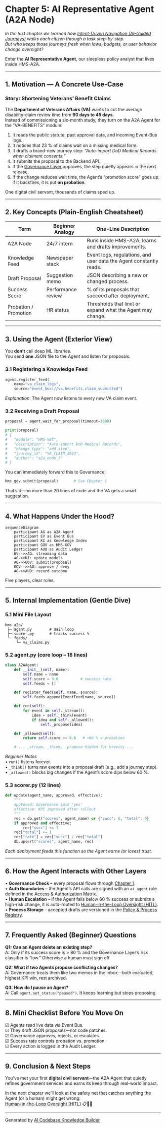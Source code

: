 # Chapter 5: AI Representative Agent (A2A Node)

_In the last chapter we learned how [Intent-Driven Navigation (AI-Guided Journeys)](04_intent_driven_navigation__ai_guided_journeys__.md) walks each citizen through a task step-by-step.  
But who keeps those journeys fresh when laws, budgets, or user behavior change overnight?_

Enter the **AI Representative Agent**, our sleepless policy analyst that lives inside HMS-A2A.

---

## 1. Motivation — A Concrete Use-Case

### Story: Shortening Veterans’ Benefit Claims  
The **Department of Veterans Affairs (VA)** wants to cut the average disability-claim review time from **90 days to 45 days**.  
Instead of commissioning a six-month study, they turn on the A2A Agent for the “VA-BENEFITS” module:

1. It reads the public statute, past approval data, and incoming Event-Bus logs.  
2. It notices that 23 % of claims wait on a missing medical form.  
3. It drafts a brand-new journey step: _“Auto-import DoD Medical Records when claimant consents.”_  
4. It submits the proposal to the Backend API.  
5. If the [Governance Layer](01_governance_layer__hms_gov__.md) approves, the step quietly appears in the next release.  
6. If the change reduces wait time, the Agent’s “promotion score” goes up; if it backfires, it is put **on probation**.

One digital civil servant, thousands of claims sped up.

---

## 2. Key Concepts (Plain-English Cheatsheet)

| Term | Beginner Analogy | One-Line Description |
|------|------------------|----------------------|
| A2A Node | 24/7 intern | Runs inside HMS-A2A, learns and drafts improvements. |
| Knowledge Feed | Newspaper stack | Event logs, regulations, and user data the Agent constantly reads. |
| Draft Proposal | Suggestion memo | JSON describing a new or changed process. |
| Success Score | Performance review | % of its proposals that succeed after deployment. |
| Probation / Promotion | HR status | Thresholds that limit or expand what the Agent may change. |

---

## 3. Using the Agent (Exterior View)

You **don’t** call deep ML libraries.  
You send **one** JSON file to the Agent and listen for proposals.

### 3.1 Registering a Knowledge Feed

```python
agent.register_feed(
    name="va_claim_logs",
    source="event_bus://va.benefits.claim_submitted")
```
_Explanation_: The Agent now listens to every new VA claim event.

### 3.2 Receiving a Draft Proposal

```python
proposal = agent.wait_for_proposal(timeout=3600)

print(proposal)
# {
#   "module": "HMS-VET",
#   "description": "Auto-import DoD Medical Records",
#   "change_type": "add_step",
#   "journey_id": "VA_CLAIM_2023",
#   "author": "a2a_node_7"
# }
```
You can immediately forward this to Governance:

```python
hms_gov.submit(proposal)       # See Chapter 1
```

That’s it—no more than 20 lines of code and the VA gets a smart suggestion.

---

## 4. What Happens Under the Hood?

```mermaid
sequenceDiagram
    participant AG as A2A Agent
    participant EV as Event Bus
    participant KI as Knowledge Index
    participant GOV as HMS-GOV
    participant AUD as Audit Ledger
    EV-->>AG: streaming data
    AG->>KI: update models
    AG->>GOV: submit(proposal)
    GOV-->>AG: approve / deny
    AG->>AUD: record outcome
```

Five players, clear roles.

---

## 5. Internal Implementation (Gentle Dive)

### 5.1 Mini File Layout

```
hms_a2a/
 ├─ agent.py        # main loop
 ├─ scorer.py       # tracks success %
 └─ feeds/
     └─ va_claims.py
```

### 5.2 agent.py (core loop – 18 lines)

```python
class A2AAgent:
    def __init__(self, name):
        self.name = name
        self.score = 0.0          # success rate
        self.feeds = []

    def register_feed(self, name, source):
        self.feeds.append(EventFeed(name, source))

    def run(self):
        for event in self._stream():
            idea = self._think(event)
            if idea and self._allowed():
                self._propose(idea)

    def _allowed(self):
        return self.score >= 0.6   # <60 % = probation

    # ... _stream, _think, _propose hidden for brevity ...
```

_Beginner Notes_  
• `run()` listens forever.  
• `_think()` turns raw events into a proposal draft (e.g., add a journey step).  
• `_allowed()` blocks big changes if the Agent’s score dips below 60 %.

### 5.3 scorer.py (12 lines)

```python
def update(agent_name, approved, effective):
    """
    approved: Governance said 'yes'
    effective: KPI improved after rollout
    """
    rec = db.get("scores", agent_name) or {"succ": 0, "total": 0}
    if approved and effective:
        rec["succ"] += 1
    rec["total"] += 1
    rec["rate"] = rec["succ"] / rec["total"]
    db.upsert("scores", agent_name, rec)
```

_Each deployment feeds this function so the Agent earns (or loses) trust._

---

## 6. How the Agent Interacts with Other Layers

• **Governance Check** – every proposal flows through [Chapter 1](01_governance_layer__hms_gov__.md).  
• **Auth Boundaries** – the Agent’s API calls are signed with an `ai_agent` role defined in the [Access & Authorization Matrix](03_access___authorization_matrix_.md).  
• **Human Escalation** – if the Agent falls below 60 % success or submits a high-risk change, it is auto-routed to [Human-in-the-Loop Oversight (HITL)](06_human_in_the_loop_oversight__hitl__.md).  
• **Process Storage** – accepted drafts are versioned in the [Policy & Process Registry](12_policy___process_registry_.md).

---

## 7. Frequently Asked (Beginner) Questions

**Q1: Can an Agent delete an existing step?**  
A: Only if its success score is > 80 % and the Governance Layer’s risk classifier is “low.” Otherwise a human must sign off.

**Q2: What if two Agents propose conflicting changes?**  
A: Governance treats them like two memos in the inbox—both evaluated, highest KPI win, rest archived.

**Q3: How do I pause an Agent?**  
A: Call `agent.set_status("paused")`. It keeps learning but stops proposing.

---

## 8. Mini Checklist Before You Move On

☑ Agents read live data via Event Bus.  
☑ They draft JSON proposals—not code patches.  
☑ Governance approves, rejects, or escalates.  
☑ Success rate controls probation vs. promotion.  
☑ Every action is logged in the Audit Ledger.

---

## 9. Conclusion & Next Steps

You’ve met your first **digital civil servant**—the A2A Agent that quietly refines government services and earns its keep through real-world impact.

In the next chapter we’ll look at the safety net that catches anything the Agent (or a human) might get wrong:  
[Human-in-the-Loop Oversight (HITL)](06_human_in_the_loop_oversight__hitl__.md) 📋👩‍⚖️

---

Generated by [AI Codebase Knowledge Builder](https://github.com/The-Pocket/Tutorial-Codebase-Knowledge)